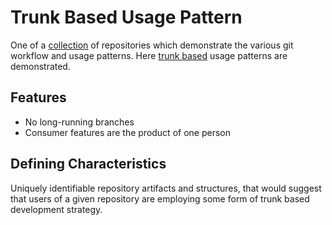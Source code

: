# Trunk Based Usage Pattern
One of a [collection](https://github.com/rayk/ref-repo) of repositories which demonstrate the various git workflow and
usage patterns. Here [trunk based](https://trunkbaseddevelopment.com/) usage patterns are demonstrated. 


## Features

- No long-running branches
- Consumer features are the product of one person


## Defining Characteristics

Uniquely identifiable repository artifacts and structures, that would suggest that users of a given repository are
employing some form of trunk based development strategy.
